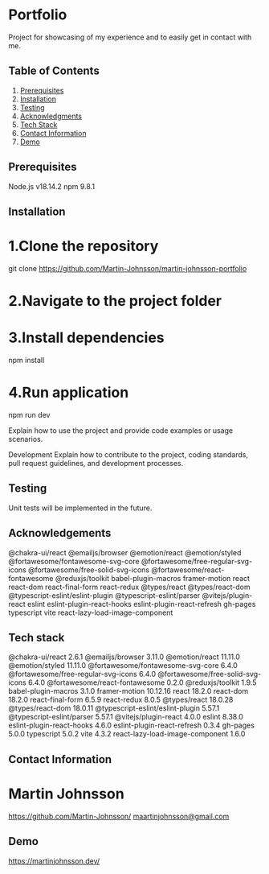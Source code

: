 # Portfolio

Project for showcasing of my experience and to easily get in contact with me.

## Table of Contents

1. [Prerequisites](#prerequisites)
2. [Installation](#installation)
3. [Testing](#testing)
4. [Acknowledgments](#acknowledgements)
5. [Tech Stack](#tech-stack)
6. [Contact Information](#contact-information)
7. [Demo](#demo)

## Prerequisites

Node.js v18.14.2
npm 9.8.1

## Installation

# 1.Clone the repository

git clone https://github.com/Martin-Johnsson/martin-johnsson-portfolio

# 2.Navigate to the project folder

# 3.Install dependencies

npm install

# 4.Run application

npm run dev

Explain how to use the project and provide code examples or usage scenarios.

Development
Explain how to contribute to the project, coding standards, pull request guidelines, and development processes.

## Testing

Unit tests will be implemented in the future.

## Acknowledgements

@chakra-ui/react
@emailjs/browser
@emotion/react
@emotion/styled
@fortawesome/fontawesome-svg-core
@fortawesome/free-regular-svg-icons
@fortawesome/free-solid-svg-icons
@fortawesome/react-fontawesome
@reduxjs/toolkit
babel-plugin-macros
framer-motion
react
react-dom
react-final-form
react-redux
@types/react
@types/react-dom
@typescript-eslint/eslint-plugin
@typescript-eslint/parser
@vitejs/plugin-react
eslint
eslint-plugin-react-hooks
eslint-plugin-react-refresh
gh-pages
typescript
vite
react-lazy-load-image-component

## Tech stack

@chakra-ui/react 2.6.1
@emailjs/browser 3.11.0
@emotion/react 11.11.0
@emotion/styled 11.11.0
@fortawesome/fontawesome-svg-core 6.4.0
@fortawesome/free-regular-svg-icons 6.4.0
@fortawesome/free-solid-svg-icons 6.4.0
@fortawesome/react-fontawesome 0.2.0
@reduxjs/toolkit 1.9.5
babel-plugin-macros 3.1.0
framer-motion 10.12.16
react 18.2.0
react-dom 18.2.0
react-final-form 6.5.9
react-redux 8.0.5
@types/react 18.0.28
@types/react-dom 18.0.11
@typescript-eslint/eslint-plugin 5.57.1
@typescript-eslint/parser 5.57.1
@vitejs/plugin-react 4.0.0
eslint 8.38.0
eslint-plugin-react-hooks 4.6.0
eslint-plugin-react-refresh 0.3.4
gh-pages 5.0.0
typescript 5.0.2
vite 4.3.2
react-lazy-load-image-component 1.6.0

## Contact Information

# Martin Johnsson

https://github.com/Martin-Johnsson/
maartinjohnsson@gmail.com

## Demo

https://martinjohnsson.dev/
